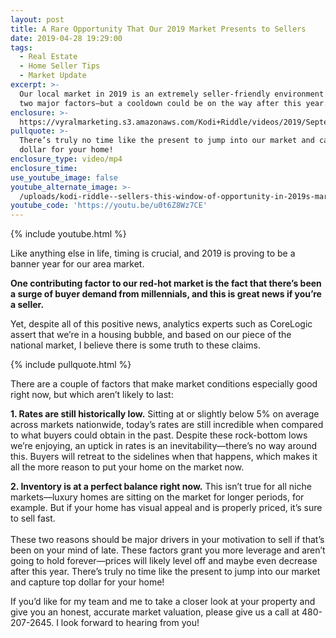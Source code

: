 ```yaml
---
layout: post
title: A Rare Opportunity That Our 2019 Market Presents to Sellers
date: 2019-04-28 19:29:00
tags:
  - Real Estate
  - Home Seller Tips
  - Market Update
excerpt: >-
  Our local market in 2019 is an extremely seller-friendly environment due to
  two major factors—but a cooldown could be on the way after this year.
enclosure: >-
  https://vyralmarketing.s3.amazonaws.com/Kodi+Riddle/videos/2019/September/Greater+Phoenix+Area+Real+Estate+Agent-+A+Rare+Opportunity+That+Our+2019+Market+Presents+to+Sellers+(1).mp4
pullquote: >-
  There’s truly no time like the present to jump into our market and capture top
  dollar for your home!
enclosure_type: video/mp4
enclosure_time:
use_youtube_image: false
youtube_alternate_image: >-
  /uploads/kodi-riddle--sellers-this-window-of-opportunity-in-2019s-market-wont-last-youtube.jpg
youtube_code: 'https://youtu.be/u0t6Z8Wz7CE'
---
```


{% include youtube.html %}

Like anything else in life, timing is crucial, and 2019 is proving to be a banner year for our area market.&nbsp;

**One contributing factor to our red-hot market is the fact that there’s been a surge of buyer demand from millennials, and this is great news if you’re a seller.&nbsp;**

Yet, despite all of this positive news, analytics experts such as CoreLogic assert that we’re in a housing bubble, and based on our piece of the national market, I believe there is some truth to these claims.

{% include pullquote.html %}

There are a couple of factors that make market conditions especially good right now, but which aren’t likely to last:

**1\. Rates are still historically low.** Sitting at or slightly below 5% on average across markets nationwide, today’s rates are still incredible when compared to what buyers could obtain in the past. Despite these rock-bottom lows we’re enjoying, an uptick in rates is an inevitability—there’s no way around this. Buyers will retreat to the sidelines when that happens, which makes it all the more reason to put your home on the market now. &nbsp;

**2\. Inventory is at a perfect balance right now.** This isn’t true for all niche markets—luxury homes are sitting on the market for longer periods, for example. But if your home has visual appeal and is properly priced, it’s sure to sell fast. &nbsp;<br><br>These two reasons should be major drivers in your motivation to sell if that’s been on your mind of late. These factors grant you more leverage and aren’t going to hold forever—prices will likely level off and maybe even decrease after this year. There’s truly no time like the present to jump into our market and capture top dollar for your home\! &nbsp;&nbsp;

If you’d like for my team and me to take a closer look at your property and give you an honest, accurate market valuation, please give us a call at 480-207-2645. I look forward to hearing from you\!